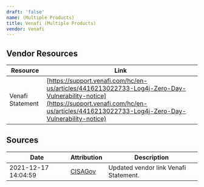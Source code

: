 ```yaml
---
draft: 'false'
name: (Multiple Products)
title: Venafi (Multiple Products)
vendor: Venafi
---
```


## Vendor Resources
| Resource | Link |
| --- | --- |
| Venafi Statement | [https://support.venafi.com/hc/en-us/articles/4416213022733-Log4j-Zero-Day-Vulnerability-notice](https://support.venafi.com/hc/en-us/articles/4416213022733-Log4j-Zero-Day-Vulnerability-notice) |



## Sources
| Date | Attribution | Description |
| --- | --- | --- |
| 2021-12-17 14:04:59 | [CISAGov](https://raw.githubusercontent.com/cisagov/log4j-affected-db/develop/README.md) | Updated vendor link Venafi Statement.  |
